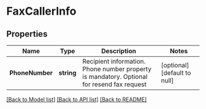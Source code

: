 # FaxCallerInfo

## Properties
Name | Type | Description | Notes
------------ | ------------- | ------------- | -------------
**PhoneNumber** | **string** | Recipient information. Phone number property is mandatory. Optional for resend fax request | [optional] [default to null]

[[Back to Model list]](../README.md#documentation-for-models) [[Back to API list]](../README.md#documentation-for-api-endpoints) [[Back to README]](../README.md)


